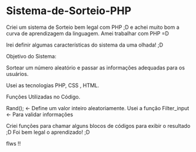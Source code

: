 # Sistema-de-Sorteio-PHP
Criei um sistema de Sorteio bem legal com PHP  ;D e achei muito bom a curva de aprendizagem da linguagem.
Amei trabalhar com PHP =D

Irei definir algumas características do sistema da uma olhada! ;D 

Objetivo do Sistema: 

Sortear um número aleatório e passar as informações adequadas para os usuários. 

Usei as tecnologias PHP, CSS , HTML. 

Funções Utilizadas no Código.

Rand(); <- Define um valor inteiro aleatoriamente. 
Usei  a função Filter_input <- Para validar informações 

Criei funções para chamar alguns blocos de códigos para exibir o resultado ;D
Foi bem legal o aprendizado! ;D 

flws !! 
